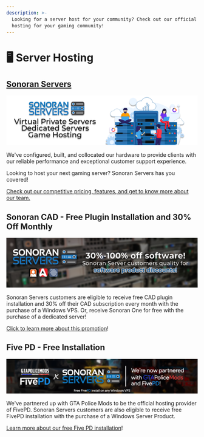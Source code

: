 ```yaml
---
description: >-
  Looking for a server host for your community? Check out our official server
  hosting for your gaming community!
---
```


# 🖥 Server Hosting

## [Sonoran Servers](https://sonoranservers.com)

![](../.gitbook/assets/services.png)

We've configured, built, and collocated our hardware to provide clients with our reliable performance and exceptional customer support experience.

Looking to host your next gaming server? Sonoran Servers has you covered!

[Check out our competitive pricing, features, and get to know more about our team.](https://sonoranservers.com)

## Sonoran CAD - Free Plugin Installation and 30% Off Monthly

![Sonoran Servers - 30% Software Discount](../.gitbook/assets/30-100.png)

Sonoran Servers customers are eligible to receive free CAD plugin installation and 30% off their CAD subscription every month with the purchase of a Windows VPS. Or, receive Sonoran One for free with the purchase of a dedicated server!

[Click to learn more about this promotion](../pricing/faq/bundle-discount-sonoran-servers.md#free-plugin-installation)!

## Five PD - Free Installation

![](<../.gitbook/assets/image (166).png>)

We've partnered up with GTA Police Mods to be the official hosting provider of FivePD. Sonoran Servers customers are also eligible to receive free FivePD installation with the purchase of a Windows Server Product.‌

​[Learn more about our free Five PD installation](https://sonoranservers.com/fivepd.php)!
